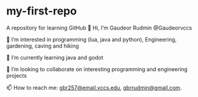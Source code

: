 # my-first-repo
A repository for learning GitHub
👋 Hi, I’m Gaudeor Rudmin @Gaudeorvccs

👀 I’m interested in programming (lua, java and python), Engineering, gardening, caving and hiking

🌱 I’m currently learning java and godot

💞️ I’m looking to collaborate on interesting programming and engineering projects

📫 How to reach me: gbr257@email.vccs.edu, gbrrudmin@gmail.com.
